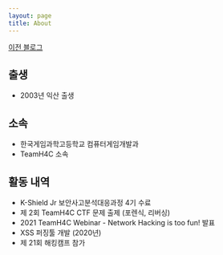```yaml
---
layout: page
title: About
---
```


[이전 블로그](https://chanin-diary.tistory.com)


## 출생

- 2003년 익산 출생


## 소속

- 한국게임과학고등학교 컴퓨터게임개발과
- TeamH4C 소속

## 활동 내역
- K-Shield Jr 보안사고분석대응과정 4기 수료
- 제 2회 TeamH4C CTF 문제 출제 (포렌식, 리버싱)
- 2021 TeamH4C Webinar - Network Hacking is too fun! 발표
- XSS 퍼징툴 개발 (2020년)
- 제 21회 해킹캠프 참가
